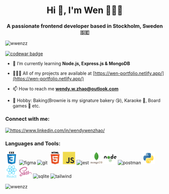 <h1 align="center">Hi 👋, I'm Wen 👩🏻‍💻</h1>
<h3 align="center">A passionate frontend developer based in Stockholm, Sweden 🇸🇪</h3>

<p align="left"> <img src="https://komarev.com/ghpvc/?username=wwenzz&label=Profile%20views&color=0e75b6&style=flat" alt="wwenzz" /> </p>

<a href="https://www.codewars.com/users/wwenzz" target="_blank" rel="noreferrer"><img align="center" src="https://www.codewars.com/users/wwenzz/badges/large" alt="codewar badge" /></a>
<!-- <p align="left"> <a href="https://github.com/ryo-ma/github-profile-trophy"><img src="https://github-profile-trophy.vercel.app/?username=wwenzz" alt="wwenzz" /></a> </p>
 -->
 
- 🌱 I’m currently learning **Node.js, Express.js & MongoDB**

- 💁🏻‍♀️ All of my projects are available at [https://wen-portfolio.netlify.app/](https://wen-portfolio.netlify.app/)

- 📫 How to reach me **wendy.w.zhao@outlook.com**

- 🎨 Hobby: Baking(Brownie is my signature bakery 😘), Karaoke 🎤, Board games 🎲 etc.

<h3 align="left">Connect with me:</h3>
<p align="left">
<a href="https://linkedin.com/in/https://www.linkedin.com/in/wendywenzhao/" target="blank"><img align="center" src="https://raw.githubusercontent.com/rahuldkjain/github-profile-readme-generator/master/src/images/icons/Social/linked-in-alt.svg" alt="https://www.linkedin.com/in/wendywenzhao/" height="30" width="40" /></a>
</p>

<h3 align="left">Languages and Tools:</h3>
<p align="left"><img src="https://raw.githubusercontent.com/devicons/devicon/master/icons/css3/css3-original-wordmark.svg" alt="css3" width="40" height="40"/> <img src="https://www.vectorlogo.zone/logos/figma/figma-icon.svg" alt="figma" width="40" height="40"/> <img src="https://www.vectorlogo.zone/logos/git-scm/git-scm-icon.svg" alt="git" width="40" height="40"/> <img src="https://raw.githubusercontent.com/devicons/devicon/master/icons/html5/html5-original-wordmark.svg" alt="html5" width="40" height="40"/> <img src="https://raw.githubusercontent.com/devicons/devicon/master/icons/javascript/javascript-original.svg" alt="javascript" width="40" height="40"/> <img src="https://www.vectorlogo.zone/logos/jestjsio/jestjsio-icon.svg" alt="jest" width="40" height="40"/> <img src="https://raw.githubusercontent.com/devicons/devicon/master/icons/mongodb/mongodb-original-wordmark.svg" alt="mongodb" width="40" height="40"/>  <img src="https://raw.githubusercontent.com/devicons/devicon/master/icons/nodejs/nodejs-original-wordmark.svg" alt="nodejs" width="40" height="40"/> <img src="https://www.vectorlogo.zone/logos/getpostman/getpostman-icon.svg" alt="postman" width="40" height="40"/> <img src="https://raw.githubusercontent.com/devicons/devicon/master/icons/python/python-original.svg" alt="python" width="40" height="40"/> <img src="https://raw.githubusercontent.com/devicons/devicon/master/icons/react/react-original-wordmark.svg" alt="react" width="40" height="40"/> <img src="https://raw.githubusercontent.com/devicons/devicon/master/icons/sass/sass-original.svg" alt="sass" width="40" height="40"/> <img src="https://www.vectorlogo.zone/logos/sqlite/sqlite-icon.svg" alt="sqlite" width="40" height="40"/> <img src="https://www.vectorlogo.zone/logos/tailwindcss/tailwindcss-icon.svg" alt="tailwind" width="40" height="40"/> </p>

<p><img align="center" src="https://github-readme-streak-stats.herokuapp.com/?user=wwenzz&" alt="wwenzz" /></p>

